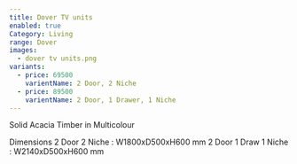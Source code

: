 ```yaml
---
title: Dover TV units
enabled: true
Category: Living
range: Dover
images:
  - dover tv units.png
variants:
  - price: 69500
    varientName: 2 Door, 2 Niche
  - price: 89500
    varientName: 2 Door, 1 Drawer, 1 Niche
---
```


Solid Acacia Timber in Multicolour

Dimensions
2 Door 2 Niche  : W1800xD500xH600 mm
2 Door 1 Draw 1 Niche  : W2140xD500xH600 mm